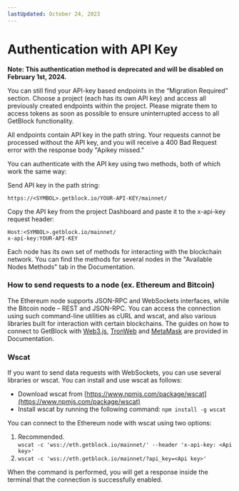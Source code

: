 ```yaml
---
lastUpdated: October 24, 2023
---
```


# Authentication with API Key

**Note: This authentication method is deprecated and will be disabled on February 1st, 2024.**

You can still find your API-key based endpoints in the “Migration Required” section. Choose a project (each has its own API key) and access all previously created endpoints within the project. Please migrate them to access tokens as soon as possible to ensure uninterrupted access to all GetBlock functionality.

All endpoints contain API key in the path string. Your requests cannot be processed without the API key, and you will receive a 400 Bad Request error with the response body "Apikey missed."

You can authenticate with the API key using two methods, both of which work the same way:

Send API key in the path string:

```https://<SYMBOL>.getblock.io/YOUR-API-KEY/mainnet/```

Copy the API key from the project Dashboard and paste it to the x-api-key request header:

```
Host:<SYMBOL>.getblock.io/mainnet/
x-api-key:YOUR-API-KEY
```

Each node has its own set of methods for interacting with the blockchain network. You can find the methods for several nodes in the "Available Nodes Methods" tab in the Documentation.

### How to send requests to a node (ex. Ethereum and Bitcoin)

The Ethereum node supports JSON-RPC and WebSockets interfaces, while the Bitcoin node – REST and JSON-RPC. You can access the connection using such command-line utilities as cURL and wscat, and also various libraries built for interaction with certain blockchains. The guides on how to connect to GetBlock with [Web3.js](https://getblock.io/docs/guides/how-to-connect-to-getblock-with-web3js/), [TronWeb](https://getblock.io/docs/guides/how-to-connect-to-getblock-with-tronweb/) and [MetaMask](https://getblock.io/docs/guides/how-to-connect-to-getblock-with-metamask/) are provided in Documentation.

### Wscat

If you want to send data requests with WebSockets, you can use several libraries or wscat. You can install and use wscat as follows:

- Download wscat from [https://www.npmjs.com/package/wscat](https://www.npmjs.com/package/wscat)
- Install wscat by running the following command: ```npm install -g wscat```

You can connect to the Ethereum node with wscat using two options:
1. Recommended.\
```wscat -c 'wss://eth.getblock.io/mainnet/' --header 'x-api-key: <Api key>'```
2. ```wscat -c 'wss://eth.getblock.io/mainnet/?api_key=<Api key>'```

When the command is performed, you will get a response inside the terminal that the connection is successfully enabled.
